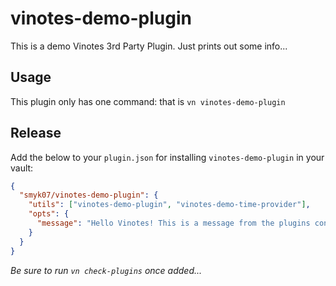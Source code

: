 # vinotes-demo-plugin

This is a demo Vinotes 3rd Party Plugin. Just prints out some info...

## Usage

This plugin only has one command: that is `vn vinotes-demo-plugin`

## Release

Add the below to your `plugin.json` for installing `vinotes-demo-plugin` in your vault:

```json
{
  "smyk07/vinotes-demo-plugin": {
    "utils": ["vinotes-demo-plugin", "vinotes-demo-time-provider"],
    "opts": {
      "message": "Hello Vinotes! This is a message from the plugins config."
    }
  }
}
```

_Be sure to run `vn check-plugins` once added..._
